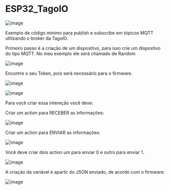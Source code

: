 # ESP32_TagoIO

![image](https://github.com/VictorRavani/ESP32_TagoIO/assets/101602056/871cbd90-267d-4ade-98a0-704c075542bc)

Exemplo de código mínimo para publish e subscribe em tópicos MQTT utilizando o broker da TagoIO.

Primeiro passo é a criação de um dispositivo, para isso crie um dispostivo do tipo MQTT. No meu exemplo ele será chamado de Random

![image](https://github.com/VictorRavani/ESP32_TagoIO/assets/101602056/f9938d66-7ab2-4a63-8532-ab83f8a34f15)

Encontre o seu Token, pois será necessário para o firmware.

![image](https://github.com/VictorRavani/ESP32_TagoIO/assets/101602056/4a192696-3993-4408-9177-28450f19d346)

![image](https://github.com/VictorRavani/ESP32_TagoIO/assets/101602056/d99a8500-2e60-413c-a5df-5a352876fd47)

Para você criar essa intereção você deve:

Criar um action para RECEBER as informações:

![image](https://github.com/VictorRavani/ESP32_TagoIO/assets/101602056/2edf1ede-fbad-482c-8845-bd82bb98716e)

Criar um action para ENVIAR as informações:

![image](https://github.com/VictorRavani/ESP32_TagoIO/assets/101602056/1eeed2e7-0ba5-44fb-bb6b-87c31f8cf68b)

Você deve criar dois action um para enviar 0 e outro para enviar 1.

![image](https://github.com/VictorRavani/ESP32_TagoIO/assets/101602056/61b7f4f1-9ed8-4158-be8e-44975560630f)

A criação da variável é apartir do JSON enviado, de acordo com o firmware.

![image](https://github.com/VictorRavani/ESP32_TagoIO/assets/101602056/13e65349-f9c8-4324-b0af-a90b6c387981)
